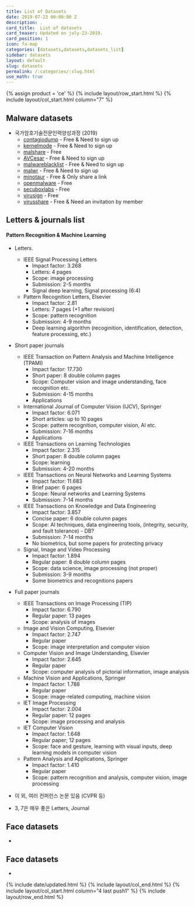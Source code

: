 ```yaml
---
title: List of Datasets
date: 2019-07-23 00:00:00 Z
description: .
card_title:  List of datasets
card_teaser: Updated on july-23-2019.
card_position: 1
icon: fa-map
categories: [datasets,datasets,datasets_list]
sidebar: datasets
layout: default
slug: datasets
permalink: /:categories/:slug.html
use_math: true
---
```


{% assign product = 'ce' %}
{% include layout/row_start.html %}
{% include layout/col_start.html column="7" %}

## Malware datasets
+ 국가암호기술전문인력양성과정 (2019)
  + [contagiodump](http://contagiodump.blogspot.kr/) - Free & Need to sign up
  + [kernelmode](http://www.kernelmode.info/forum/) - Free & Need to sign up
  + [malshare](http://malshare.com/) - Free
  + [AVCesar](https://avcaesar.malware.lu/) - Free & Need to sign up
  + [malwareblacklist](http://www.malwareblacklist.com/) - Free & Need to sign up
  + [malwr](https://malwr.com/) - Free & Need to sign up
  + [minotaur](http://minotauranalysis.com/) - Free & Only share a link
  + [openmalware](http://openmalware.org/) - Free
  + [secuboxlabs](http://secuboxlabs.fr/) - Free
  + [virusign](http://www.virusign.com/) - Free
  + [virusshare](https://virusshare.com/) - Free & Need an invitation by member

## Letters & journals list
#### Pattern Recognition & Machine Learning
+ Letters.
	+ IEEE Signal Processing Letters
		+ Impact factor: 3.268
		+ Letters: 4 pages
		+ Scope: image processing
		+ Submission: 2-5 months
		+ Signal deep learning, Signal processing (6:4)
	+ Pattern Recognition Letters, Elsevier
		+ Impact factor: 2.81
		+ Letters: 7 pages (+1 after revision)
		+ Scope: pattern recognition
		+ Submission: 4-9 months
		+ Deep learning algorithm (recoginition, identification, detection, feature processing, etc.)

+ Short paper journals
	+ IEEE Transaction on Pattern Analysis and Machine Intelligence (TPAMI)
		+ Impact factor: 17.730
		+ Short paper: 8 double column pages
		+ Scope: Computer vision and image understanding, face recognition etc.
		+ Submission: 4-15 months
		+ Applications
	+ International Journal of Computer Vision (IJCV), Springer
		+ Impact factor: 6.071
		+ Short articles: up to 10 pages
		+ Scope: pattern recognition, computer vision, AI etc.
		+ Submission: 7-16 months
		+ Applications
	+ IEEE Transactions on Learning Technologies
		+ Impact factor: 2.315
		+ Short paper: 8 double column pages
		+ Scope: learning
		+ Submission: 4-20 months
	+ IEEE Transactions on Neural Networks and Learning Systems
		+ Impact factor: 11.683
		+ Brief paper: 6 pages
		+ Scope: Neural networks and Learning Systems
		+ Submission: 7-14 months
	+ IEEE Transactions on Knowledge and Data Engineering
		+ Impact factor: 3.857
		+ Concise paper: 6 double column pages
		+ Scope: AI techniques, data engineering tools, (integrity, security, and fault tolerance) - DB?
		+ Submission: 7-14 months
		+ No biometrics, but some papers for protecting privacy
	+ Signal, Image and Video Processing
		+ Impact factor: 1.894
		+ Regular paper: 8 double column pages
		+ Scope: data science, image processing (not proper)
		+ Submission: 3-9 months
		+ Some biometrics and recognitions papers

+ Full paper journals
	+ IEEE Transactions on Image Processing (TIP)
		+ Impact factor: 6.790
		+ Regular paper: 13 pages
		+ Scope: analysis of images
	+ Image and Vision Computing, Elsevier
		+ Impact factor: 2.747
		+ Regular paper
		+ Scope: image interpretation and computer vision
	+ Computer Vision and Image Understanding, Elsevier
		+ Impact factor: 2.645
		+ Regular paper
		+ Scope: computer analysis of pictorial information, image analysis
	+ Machine Vision and Applications, Springer
		+ Impact factor: 1.788
		+ Regular paper
		+ Scope: image-related computing, machine vision
	+ IET Image Processing
		+ Impact factor: 2.004
		+ Regular paper: 12 pages
		+ Scope: image processing and analysis
	+ IET Computer Vision
		+ Impact factor: 1.648
		+ Regular paper; 12 pages
		+ Scope: face and gesture, learning with visual inputs, deep learning models in computer vision
	+ Pattern Analysis and Applications, Springer
		+ Impact factor: 1.410
		+ Regular paper
		+ Scope: pattern recognition and analysis, computer vision, image processing
+ 이 외, 여러 컨퍼런스 논문 있음 (CVPR 등)
+ 3, 7은 매우 좋은 Letters, Journal


## Face datasets
+

## Face datasets
+


{% include date/updated.html %}
{% include layout/col_end.html %}
{% include layout/col_start.html column="4 last push1" %}
{% include layout/row_end.html %}
